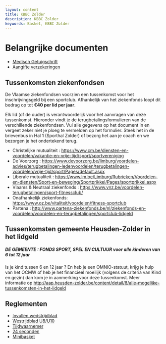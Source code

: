 ```yaml
---
layout: content
title: KBBC Zolder
description: KBBC Zolder
keywords: Basket, KBBC Zolder
---
```


# Belangrijke documenten

 * [Medisch Getuigschrift](/club/documenten/medischgetuigschrift21-22.pdf)
 * [Aangifte verzekeringen](/club/documenten/verzekeringsformulier.pdf)
 
## Tussenkomsten ziekenfondsen

De Vlaamse ziekenfondsen voorzien een tussenkomst voor het inschrijvingsgeld bij een sportclub. Afhankelijk van het ziekenfonds loopt dit bedrag op tot **€40 per lid per jaar**.

Elk lid (of de ouder) is verantwoordelijk voor het aanvragen van deze tussenkomst.
Hieronder vindt je de terugbetalingsformulieren van de verschillende ziekenfondsen.
Vul alle gegevens op het document in en vergeet zeker niet je ploeg te vermelden op het formulier.
Steek het in de brievenbus in Hal 1 (Sporthal Zolder) of bezorg het aan je coach en we bezorgen je het ondertekend terug.

 * Christelijke mutualiteit :   https://www.cm.be/diensten-en-voordelen/vakantie-en-vrije-tijd/sport/sportvereniging 
 * De Voorzorg : https://www.devoorzorg.be/limburg/voordelen-advies/terugbetalingen-ledenvoordelen/terugbetalingen-voordelen/vrije-tijd/sport/Pages/default.aspx
 * Liberale mutualiteit : https://www.lm.be/Limburg/Rubrieken/Voordelen-en-diensten/Sport-en-beweging/Sportprikkel/Pages/sportprikkel.aspx 
 * Vlaams & Neutraal ziekenfonds : https://www.vnz.be/voordelen-terugbetalingen/sport-fitnessclub/ 
 * Onafhankelijk ziekenfonds: https://www.oz.be/vitaliteit/voordelen/fitness-sportclub 
 * Partena : http://www.partena-ziekenfonds.be/nl/ziekenfonds-en-voordelen/voordelen-en-terugbetalingen/sportclub-lidgeld

 ## Tussenkomsten gemeente Heusden-Zolder in het lidgeld
 
 ##### DE GEMEENTE : FONDS SPORT, SPEL EN CULTUUR voor alle kinderen van 6 tot 12 jaar
 
 Is je kind tussen 6 en 12 jaar ? En heb je een OMNIO-statuut, krijg je hulp van het OCMW of heb je het financieel moeilijk (volgens de criteria van Kind en gezin) dan kom je in aanmerking voor deze tussenkomst. Meer informatie op http://aap.heusden-zolder.be/content/detail/8/alle-mogelijke-tussenkomsten-in-het-lidgeld 
 
 ## Reglementen
  
 * [Invullen wedstrijdblad](/club/documenten/invullenwedstrijdblad.doc) 
 * [Westrijdblad U8/U10](/club/documenten/HandleidingwedstrijdbladU8_U10.pdf)
 * [Tijdwaarnemer](/club/documenten/regelstijdwaarnemer.doc)
 * [24 seconden](/club/documenten/24secondenregel.pdf)
 * [Minibasket](/club/documenten/minibasketdossierVBL.doc)
